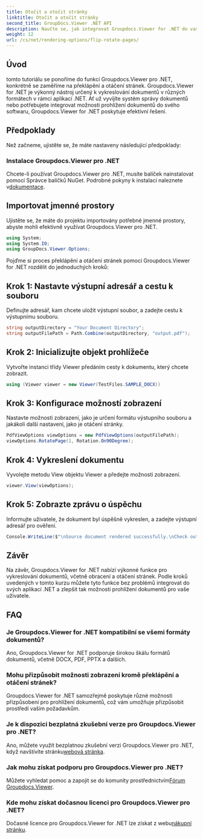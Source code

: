 ```yaml
---
title: Otočit a otočit stránky
linktitle: Otočit a otočit stránky
second_title: GroupDocs.Viewer .NET API
description: Naučte se, jak integrovat Groupdocs.Viewer for .NET do vašich aplikací pro bezproblémové vykreslování, překlápění a otáčení dokumentů.
weight: 12
url: /cs/net/rendering-options/flip-rotate-pages/
---
```

## Úvod
tomto tutoriálu se ponoříme do funkcí Groupdocs.Viewer pro .NET, konkrétně se zaměříme na překlápění a otáčení stránek. Groupdocs.Viewer for .NET je výkonný nástroj určený k vykreslování dokumentů v různých formátech v rámci aplikací .NET. Ať už vyvíjíte systém správy dokumentů nebo potřebujete integrovat možnosti prohlížení dokumentů do svého softwaru, Groupdocs.Viewer for .NET poskytuje efektivní řešení.
## Předpoklady
Než začneme, ujistěte se, že máte nastaveny následující předpoklady:
### Instalace Groupdocs.Viewer pro .NET
 Chcete-li používat Groupdocs.Viewer pro .NET, musíte balíček nainstalovat pomocí Správce balíčků NuGet. Podrobné pokyny k instalaci naleznete v[dokumentace](https://tutorials.groupdocs.com/viewer/net/).

## Importovat jmenné prostory
Ujistěte se, že máte do projektu importovány potřebné jmenné prostory, abyste mohli efektivně využívat Groupdocs.Viewer pro .NET.
```csharp
using System;
using System.IO;
using GroupDocs.Viewer.Options;
```

Pojďme si proces překlápění a otáčení stránek pomocí Groupdocs.Viewer for .NET rozdělit do jednoduchých kroků:
## Krok 1: Nastavte výstupní adresář a cestu k souboru
Definujte adresář, kam chcete uložit výstupní soubor, a zadejte cestu k výstupnímu souboru.
```csharp
string outputDirectory = "Your Document Directory";
string outputFilePath = Path.Combine(outputDirectory, "output.pdf");
```
## Krok 2: Inicializujte objekt prohlížeče
Vytvořte instanci třídy Viewer předáním cesty k dokumentu, který chcete zobrazit.
```csharp
using (Viewer viewer = new Viewer(TestFiles.SAMPLE_DOCX))
```
## Krok 3: Konfigurace možností zobrazení
Nastavte možnosti zobrazení, jako je určení formátu výstupního souboru a jakákoli další nastavení, jako je otáčení stránky.
```csharp
PdfViewOptions viewOptions = new PdfViewOptions(outputFilePath);
viewOptions.RotatePage(1, Rotation.On90Degree);
```
## Krok 4: Vykreslení dokumentu
Vyvolejte metodu View objektu Viewer a předejte možnosti zobrazení.
```csharp
viewer.View(viewOptions);
```
## Krok 5: Zobrazte zprávu o úspěchu
Informujte uživatele, že dokument byl úspěšně vykreslen, a zadejte výstupní adresář pro ověření.
```csharp
Console.WriteLine($"\nSource document rendered successfully.\nCheck output in {outputDirectory}.");
```

## Závěr
Na závěr, Groupdocs.Viewer for .NET nabízí výkonné funkce pro vykreslování dokumentů, včetně obracení a otáčení stránek. Podle kroků uvedených v tomto kurzu můžete tyto funkce bez problémů integrovat do svých aplikací .NET a zlepšit tak možnosti prohlížení dokumentů pro vaše uživatele.
## FAQ
### Je Groupdocs.Viewer for .NET kompatibilní se všemi formáty dokumentů?
Ano, Groupdocs.Viewer for .NET podporuje širokou škálu formátů dokumentů, včetně DOCX, PDF, PPTX a dalších.
### Mohu přizpůsobit možnosti zobrazení kromě překlápění a otáčení stránek?
Groupdocs.Viewer for .NET samozřejmě poskytuje různé možnosti přizpůsobení pro prohlížení dokumentů, což vám umožňuje přizpůsobit prostředí vašim požadavkům.
### Je k dispozici bezplatná zkušební verze pro Groupdocs.Viewer pro .NET?
 Ano, můžete využít bezplatnou zkušební verzi Groupdocs.Viewer pro .NET, když navštívíte stránku[webová stránka](https://releases.groupdocs.com/).
### Jak mohu získat podporu pro Groupdocs.Viewer pro .NET?
 Můžete vyhledat pomoc a zapojit se do komunity prostřednictvím[Fórum Groupdocs.Viewer](https://forum.groupdocs.com/c/viewer/9).
### Kde mohu získat dočasnou licenci pro Groupdocs.Viewer pro .NET?
 Dočasné licence pro Groupdocs.Viewer for .NET lze získat z webu[nákupní stránku](https://purchase.groupdocs.com/temporary-license/).